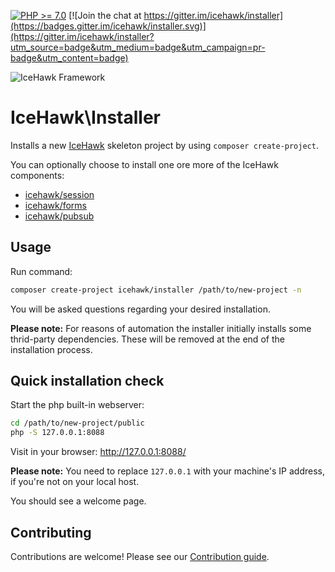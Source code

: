 [![PHP >= 7.0](https://img.shields.io/badge/PHP-%3E%3D7.0-8892bf.svg)](https://php.net)
[![Join the chat at https://gitter.im/icehawk/installer](https://badges.gitter.im/icehawk/installer.svg)](https://gitter.im/icehawk/installer?utm_source=badge&utm_medium=badge&utm_campaign=pr-badge&utm_content=badge)

![IceHawk Framework](https://icehawk.github.io/images/Logo-Flying-Tail-White.png)

# IceHawk\Installer

Installs a new [IceHawk](https://github.com/icehawk/icehawk) skeleton project by using `composer create-project`.

You can optionally choose to install one ore more of the IceHawk components:

- [icehawk/session](https://github.com/icehawk/session)
- [icehawk/forms](https://github.com/icehawk/forms)
- [icehawk/pubsub](https://github.com/icehawk/pubsub)

## Usage

Run command:

```bash
composer create-project icehawk/installer /path/to/new-project -n
```

You will be asked questions regarding your desired installation.

**Please note:** For reasons of automation the installer initially installs some thrid-party dependencies. 
These will be removed at the end of the installation process.

## Quick installation check

Start the php built-in webserver:

```bash
cd /path/to/new-project/public
php -S 127.0.0.1:8088
```

Visit in your browser: http://127.0.0.1:8088/

**Please note:** You need to replace `127.0.0.1` with your machine's IP address, if you're not on your local host.

You should see a welcome page.

## Contributing

Contributions are welcome! Please see our [Contribution guide](./CONTRIBUTING.md).
